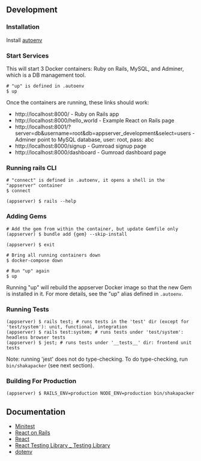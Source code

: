 ## Development

### Installation

Install [autoenv](https://github.com/hyperupcall/autoenv)

### Start Services

This will start 3 Docker containers: Ruby on Rails, MySQL, and Adminer, which is a DB management tool.

```shell
# "up" is defined in .autoenv
$ up
```

Once the containers are running, these links should work:

- http://localhost:8000/ - Ruby on Rails app
- http://localhost:8000/hello_world - Example React on Rails page
- http://localhost:8001/?server=db&username=root&db=appserver_development&select=users - Adminer point to MySQL database, user: root, pass: abc
- http://localhost:8000/signup - Gumroad signup page
- http://localhost:8000/dashboard - Gumroad dashboard page

### Running rails CLI

```shell
# "connect" is defined in .autoenv, it opens a shell in the "appserver" container
$ connect

(appserver) $ rails --help
```

### Adding Gems

```shell
# Add the gem from within the container, but update Gemfile only
(appserver) $ bundle add {gem} --skip-install

(appserver) $ exit

# Bring all running containers down
$ docker-compose down

# Run "up" again
$ up
```

Running "up" will rebuild the appserver Docker image so that the new Gem is installed in it. For more details, see the "up" alias defined in `.autoenv`.

### Running Tests

```shell
(appserver) $ rails test; # runs tests in the 'test' dir (except for 'test/system'): unit, functional, integration
(appserver) $ rails test:system; # runs tests under 'test/system': headless browser tests
(appserver) $ jest; # runs tests under '__tests__' dir: frontend unit tests
```

Note: running 'jest' does not do type-checking. To do type-checking, run `bin/shakapacker` (see next section).

### Building For Production

```shell
(appserver) $ RAILS_ENV=production NODE_ENV=production bin/shakapacker
```

## Documentation

- [Minitest](http://docs.seattlerb.org/minitest/)
- [React on Rails](https://www.shakacode.com/react-on-rails/docs/)
- [React](https://react.dev/)
- [React Testing Library \_ Testing Library](https://testing-library.com/docs/react-testing-library/intro)
- [dotenv](https://www.npmjs.com/package/dotenv)
